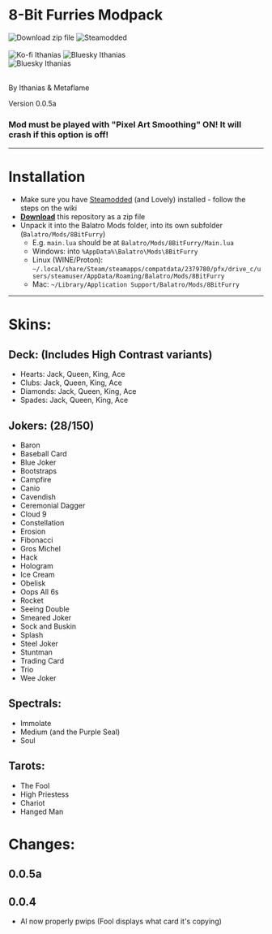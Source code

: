 # 8-Bit Furries Modpack

<div>
    <img alt="Download zip file" src="https://img.shields.io/badge/Download-zip_file-gray?style=for-the-badge&labelColor=2BAB22" href="https://github.com/Ithanias/8BitFurry/archive/refs/heads/main.zip">
    <img alt="Steamodded" src="https://img.shields.io/badge/Steamodded-gray?style=for-the-badge&labelColor=dark-gray" href="https://github.com/Steamodded/smods/wiki">
</div>
<br/>
<div>
    <img alt="Ko-fi Ithanias" src="https://img.shields.io/badge/Ko--fi-Ithanias-ffdf53?style=for-the-badge&logo=ko-fi" href="https://ko-fi.com/ithanias">
    <img alt="Bluesky Ithanias" src="https://img.shields.io/badge/Bluesky-Ithanias-ffdf53?style=for-the-badge&logo=bluesky" href="https://bsky.app/profile/ithanias.bsky.social">
</div>

<div>
    <img alt="Bluesky Ithanias" src="https://img.shields.io/badge/Bluesky-Metaflame-5691CE?style=for-the-badge&logo=bluesky" href="https://bsky.app/profile/metaflame.dev">
</div>

<br/>

By Ithanias & Metaflame

Version 0.0.5a

### Mod must be played with "Pixel Art Smoothing" ON! It will crash if this option is off!

---

# Installation

- Make sure you have [Steamodded](https://github.com/Steamodded/smods/wiki) (and Lovely) installed - follow the steps on the wiki
- **[Download](https://github.com/Ithanias/8BitFurry/archive/refs/heads/main.zip)** this repository as a zip file
- Unpack it into the Balatro Mods folder, into its own subfolder (`Balatro/Mods/8BitFurry`)
  - E.g. `main.lua` should be at `Balatro/Mods/8BitFurry/Main.lua`
  - Windows: into `%AppData%\Balatro\Mods\8BitFurry`
  - Linux (WINE/Proton): `~/.local/share/Steam/steamapps/compatdata/2379780/pfx/drive_c/users/steamuser/AppData/Roaming/Balatro/Mods/8BitFurry`
  - Mac: `~/Library/Application Support/Balatro/Mods/8BitFurry`

---

# Skins:

## Deck: (Includes High Contrast variants)
- Hearts: Jack, Queen, King, Ace
- Clubs: Jack, Queen, King, Ace
- Diamonds: Jack, Queen, King, Ace
- Spades: Jack, Queen, King, Ace

## Jokers: (28/150)
- Baron
- Baseball Card
- Blue Joker
- Bootstraps
- Campfire
- Canio
- Cavendish
- Ceremonial Dagger
- Cloud 9
- Constellation
- Erosion
- Fibonacci
- Gros Michel
- Hack
- Hologram
- Ice Cream
- Obelisk
- Oops All 6s
- Rocket
- Seeing Double
- Smeared Joker
- Sock and Buskin
- Splash
- Steel Joker
- Stuntman
- Trading Card
- Trio
- Wee Joker

## Spectrals:
- Immolate
- Medium (and the Purple Seal)
- Soul

## Tarots:
- The Fool
- High Priestess
- Chariot
- Hanged Man

# Changes:

## 0.0.5a

## 0.0.4
- Al now properly pwips (Fool displays what card it's copying)
